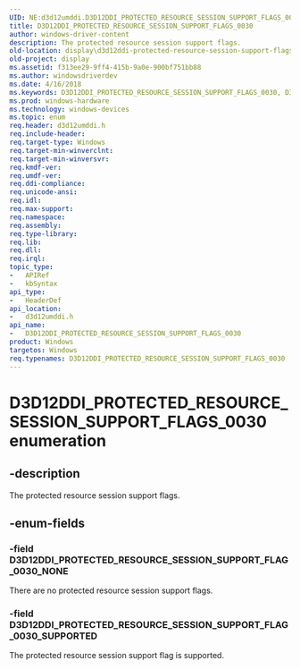 ```yaml
---
UID: NE:d3d12umddi.D3D12DDI_PROTECTED_RESOURCE_SESSION_SUPPORT_FLAGS_0030
title: D3D12DDI_PROTECTED_RESOURCE_SESSION_SUPPORT_FLAGS_0030
author: windows-driver-content
description: The protected resource session support flags.
old-location: display\d3d12ddi-protected-resource-session-support-flags-0030.htm
old-project: display
ms.assetid: f313ee29-9ff4-415b-9a0e-900bf751bb88
ms.author: windowsdriverdev
ms.date: 4/16/2018
ms.keywords: D3D12DDI_PROTECTED_RESOURCE_SESSION_SUPPORT_FLAGS_0030, D3D12DDI_PROTECTED_RESOURCE_SESSION_SUPPORT_FLAGS_0030 enumeration [Display Devices], D3D12DDI_PROTECTED_RESOURCE_SESSION_SUPPORT_FLAG_0030_NONE, D3D12DDI_PROTECTED_RESOURCE_SESSION_SUPPORT_FLAG_0030_SUPPORTED, d3d12umddi/D3D12DDI_PROTECTED_RESOURCE_SESSION_SUPPORT_FLAGS_0030, d3d12umddi/D3D12DDI_PROTECTED_RESOURCE_SESSION_SUPPORT_FLAG_0030_NONE, d3d12umddi/D3D12DDI_PROTECTED_RESOURCE_SESSION_SUPPORT_FLAG_0030_SUPPORTED, display.d3d12ddi-protected-resource-session-support-flags-0030
ms.prod: windows-hardware
ms.technology: windows-devices
ms.topic: enum
req.header: d3d12umddi.h
req.include-header: 
req.target-type: Windows
req.target-min-winverclnt: 
req.target-min-winversvr: 
req.kmdf-ver: 
req.umdf-ver: 
req.ddi-compliance: 
req.unicode-ansi: 
req.idl: 
req.max-support: 
req.namespace: 
req.assembly: 
req.type-library: 
req.lib: 
req.dll: 
req.irql: 
topic_type:
-	APIRef
-	kbSyntax
api_type:
-	HeaderDef
api_location:
-	d3d12umddi.h
api_name:
-	D3D12DDI_PROTECTED_RESOURCE_SESSION_SUPPORT_FLAGS_0030
product: Windows
targetos: Windows
req.typenames: D3D12DDI_PROTECTED_RESOURCE_SESSION_SUPPORT_FLAGS_0030
---
```


# D3D12DDI_PROTECTED_RESOURCE_SESSION_SUPPORT_FLAGS_0030 enumeration


## -description


The protected resource session support flags.


## -enum-fields




### -field D3D12DDI_PROTECTED_RESOURCE_SESSION_SUPPORT_FLAG_0030_NONE

There are no  protected resource session support flags.


### -field D3D12DDI_PROTECTED_RESOURCE_SESSION_SUPPORT_FLAG_0030_SUPPORTED

The protected resource session support flag is supported.

